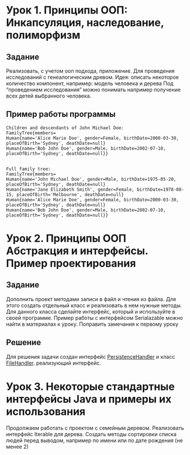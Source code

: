 
# Урок 1. Принципы ООП: Инкапсуляция, наследование, полиморфизм

## Задание
Реализовать, с учетом ооп подхода, приложение.
Для проведения исследований с генеалогическим древом.
Идея: описать некоторое количество компонент, например:
модель человека и дерева
Под “проведением исследования” можно понимать например получение всех детей выбранного человека.

## Пример работы программы

```
Children and descendants of John Michael Doe:
FamilyTree{members=
Human{name='Alice Marie Doe', gender=Female, birthDate=2000-03-30, placeOfBirth='Sydney', deathDate=null}
Human{name='Bob John Doe', gender=Male, birthDate=2002-07-10, placeOfBirth='Sydney', deathDate=null}}


Full family tree:
FamilyTree{members=
Human{name='John Michael Doe', gender=Male, birthDate=1975-05-20, placeOfBirth='Sydney', deathDate=null}
Human{name='Jane Elizabeth Smith', gender=Female, birthDate=1978-08-15, placeOfBirth='Melbourne', deathDate=null}
Human{name='Alice Marie Doe', gender=Female, birthDate=2000-03-30, placeOfBirth='Sydney', deathDate=null}
Human{name='Bob John Doe', gender=Male, birthDate=2002-07-10, placeOfBirth='Sydney', deathDate=null}}
```

# Урок 2. Принципы ООП Абстракция и интерфейсы. Пример проектирования

## Задание
Дополнить проект методами записи в файл и чтения из файла. Для этого создать отдельный класс и реализовать в нем нужные методы. Для данного класса сделайте интерфейс, который и используйте в своей программе. Пример работы с интерфейсом Serialazable можно найти в материалах к уроку.
Поправить замечания к первому уроку

## Решение
Для решения задачи создан интерфейс [PersistenceHandler](./src/ru/gb/family_tree/PersistenceHandler.java) и класс [FileHandler](./src/ru/gb/family_tree/FileHandler.java). реализующий интерфейс.


# Урок 3. Некоторые стандартные интерфейсы Java и примеры их использования

Продолжаем работать с проектом с семейным деревом.
Реализовать интерфейс Iterable для дерева.
Создать методы сортировки списка людей перед выводом, например по имени или по дате рождения (не менее 2)
